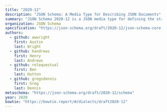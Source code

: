 ```yaml
---
title: "2020-12"
description: "JSON Schema: A Media Type for Describing JSON Documents"
summary: "JSON Schema 2020-12 is a JSON media type for defining the structure of JSON data. JSON Schema is intended to define validation, documentation, hyperlink navigation, and interaction control of JSON data."
organization: JSON Schema
specification: "https://json-schema.org/draft/2020-12/json-schema-core.html"
authors:
  - github: awwright
    first: Austin
    last: Wright
  - github: handrews
    first: Henry
    last: Andrews
  - github: relequestual
    first: Ben
    last: Hutton
  - github: gregsdennis
    first: Greg
    last: Dennis
metaschema: "https://json-schema.org/draft/2020-12/schema"
year: 2020
bowtie: "https://bowtie.report/#/dialects/draft2020-12"
---
```

